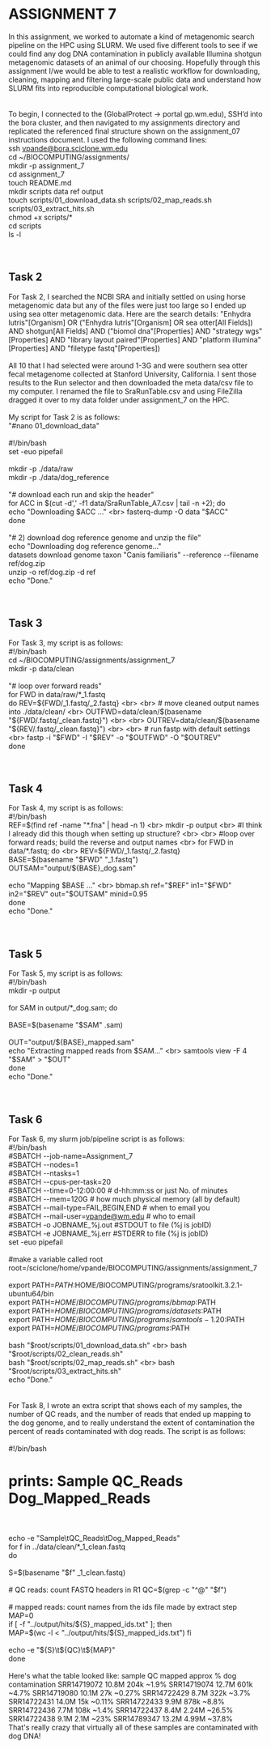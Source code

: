 # **ASSIGNMENT 7**

In this assignment, we worked to automate a kind of metagenomic search pipeline
on the HPC using SLURM. We used five different tools to see if we could find
any dog DNA contamination in publicly available Illumina shotgun metagenomic
datasets of an animal of our choosing. Hopefully through this assignment
I/we would be able to test a realistic workflow for downloading, cleaning, mapping
and filtering large-scale public data and understand how SLURM fits into
reproducible computational biological work.
<br>
<br>
<br>
To begin, I connected to the (GlobalProtect → portal gp.wm.edu), SSH’d into
the bora cluster, and then navigated to my assignments directory and replicated
the referenced final structure shown on the assignment_07 instructions document.
I used the following command lines:<br>
ssh vpande@bora.sciclone.wm.edu
<br>
cd ~/BIOCOMPUTING/assignments/
<br>
mkdir -p assignment_7
<br>
cd assignment_7
<br>
touch README.md
<br>
mkdir scripts data ref output
<br>
touch scripts/01_download_data.sh scripts/02_map_reads.sh scripts/03_extract_hits.sh 
<br>
chmod +x scripts/*
<br>
cd scripts
<br>
ls -l
<br>
<br>
<br>
## Task 2
For Task 2, I searched the NCBI SRA and initially settled on using horse
metagenomic data but any of the files were just too large so I ended up using
sea otter metagenomic data. Here are the search details:
"Enhydra lutris"[Organism] OR ("Enhydra lutris"[Organism] OR sea otter[All Fields]) AND shotgun[All Fields] AND ("biomol dna"[Properties] AND "strategy wgs"[Properties] AND "library layout paired"[Properties] AND "platform illumina"[Properties] AND "filetype fastq"[Properties])
<br>
<br>
All 10 that I had selected were around 1-3G and were southern sea otter fecal
metagenome collected at Stanford University, California. I sent those results
to the Run selector and then downloaded the meta data/csv file to my computer.
I renamed the file to SraRunTable.csv and using FileZilla dragged it over to my
data folder under assignment_7 on the HPC.
<br>
<br>
My script for Task 2 is as follows:
<br>
"#nano 01_download_data"
<br>
<br>
#!/bin/bash
<br>
set -euo pipefail
<br>
<br>
mkdir -p ./data/raw
<br>
mkdir -p ./data/dog_reference
<br>
<br>
"# download each run and skip the header"
<br>
for ACC in $(cut -d',' -f1 data/SraRunTable_A7.csv | tail -n +2); do
 <br>
  echo "Downloading $ACC ..."
  <br>
  fasterq-dump -O data "$ACC"
<br>
done
<br>
<br>
"# 2) download dog reference genome and unzip the file"
<br>
echo "Downloading dog reference genome..."
<br>
datasets download genome taxon "Canis familiaris" --reference --filename ref/dog.zip
<br>
unzip -o ref/dog.zip -d ref
<br>
echo "Done."
<br>
<br>
<br>
## Task 3
For Task 3, my script is as follows:
<br>
#!/bin/bash
<br>
cd ~/BIOCOMPUTING/assignments/assignment_7
<br>
mkdir -p data/clean
<br>
<br>
"# loop over forward reads"
<br>
for FWD in data/raw/*_1.fastq
<br>
do
    REV=${FWD/_1.fastq/_2.fastq}
    <br>
    <br>
    # move cleaned output names into ./data/clean/
    <br>
    OUTFWD=data/clean/$(basename "${FWD/.fastq/_clean.fastq}")
    <br>
    <br>
    OUTREV=data/clean/$(basename "${REV/.fastq/_clean.fastq}")
    <br>
    <br>
    # run fastp with default settings
    <br>
    fastp -i "$FWD" -I "$REV" -o "$OUTFWD" -O "$OUTREV"
    <br>
done
<br>
<br>
<br>
## Task 4
For Task 4, my script is as follows:
<br>
#!/bin/bash
<br>
REF=$(find ref -name "*.fna" | head -n 1)
<br>
mkdir -p output
<br>
#I think I already did this though when setting up structure?
<br>
<br>
#loop over forward reads; build the reverse and output names
<br>
for FWD in data/*.fastq; do
<br>
	REV=${FWD/_1.fastq/_2.fastq}
        <br>
	BASE=$(basename "$FWD" "_1.fastq")
        <br>
	OUTSAM="output/${BASE}_dog.sam"
        <br>
        <br>
        echo "Mapping $BASE ..."
        <br>
	bbmap.sh ref="$REF" in1="$FWD" in2="$REV" out="$OUTSAM" minid=0.95
<br>
done
<br>
echo "Done."
<br>
<br>
<br>
## Task 5
For Task 5, my script is as follows:
<br>
#!/bin/bash
<br>
mkdir -p output
<br>
<br>
for SAM in output/*_dog.sam; do
        <br>	
	BASE=$(basename "$SAM" .sam)
        <br>      
	OUT="output/${BASE}_mapped.sam"
        <br>
	echo "Extracting mapped reads from $SAM..."
        <br>
	samtools view -F 4 "$SAM" > "$OUT"
<br>
done
<br>
echo "Done."
<br>
<br>
<br>
## Task 6
For Task 6, my slurm job/pipeline script is as follows:
<br>
#!/bin/bash
<br>
#SBATCH --job-name=Assignment_7
<br>
#SBATCH --nodes=1
<br>
#SBATCH --ntasks=1
<br>
#SBATCH --cpus-per-task=20
<br>
#SBATCH --time=0-12:00:00 # d-hh:mm:ss or just No. of minutes
<br>
#SBATCH --mem=120G # how much physical memory (all by default)
<br>
#SBATCH --mail-type=FAIL,BEGIN,END # when to email you
<br>
#SBATCH --mail-user=vpande@wm.edu # who to email
<br>
#SBATCH -o JOBNAME_%j.out #STDOUT to file (%j is jobID)
<br>
#SBATCH -e JOBNAME_%j.err #STDERR to file (%j is jobID)
<br>
set -euo pipefail
<br>
<br>
#make a variable called root
<br>
root=/sciclone/home/vpande/BIOCOMPUTING/assignments/assignment_7
<br>
<br>
export PATH=$PATH:$HOME/BIOCOMPUTING/programs/sratoolkit.3.2.1-ubuntu64/bin
<br>
export PATH=$HOME/BIOCOMPUTING/programs/bbmap:$PATH
<br>
export PATH=$HOME/BIOCOMPUTING/programs/datasets:$PATH
<br>
export PATH=$HOME/BIOCOMPUTING/programs/samtools-1.20:$PATH
<br>
export PATH=$HOME/BIOCOMPUTING/programs:$PATH
<br>
<br>
bash "$root/scripts/01_download_data.sh"
<br>
bash "$root/scripts/02_clean_reads.sh"
<br>
bash "$root/scripts/02_map_reads.sh"
<br>
bash "$root/scripts/03_extract_hits.sh"
<br>
echo "Done."
<br>
<br>
<br>
For Task 8, I wrote an extra script that shows each of my samples, the number
of QC reads, and the number of reads that ended up mapping to the dog genome, and
to really understand the extent of contamination the percent of reads contaminated
with dog reads. The script is as follows:
<br>
<br>
#!/bin/bash
<br>
# prints: Sample  QC_Reads  Dog_Mapped_Reads
<br>
<br>
echo -e "Sample\tQC_Reads\tDog_Mapped_Reads"
<br>
for f in ../data/clean/*_1_clean.fastq
<br>
do
  <br>
  <br>
  S=$(basename "$f" _1_clean.fastq)
  <br>
  <br>
  # QC reads: count FASTQ headers in R1
  QC=$(grep -c "^@" "$f")
  <br>
  <br>
  # mapped reads: count names from the ids file made by extract step
   <br>
   MAP=0
   <br>
 if [ -f "../output/hits/${S}_mapped_ids.txt" ]; then
   <br> 
    MAP=$(wc -l < "../output/hits/${S}_mapped_ids.txt")
  fi
  <br>
  <br>
  echo -e "${S}\t${QC}\t${MAP}"
  <br>
done
<br>
<br>
Here's what the table looked like:
sample	          QC   mapped  approx % dog contamination
SRR14719072	10.8M	204k	~1.9%
SRR14719074	12.7M	601k	~4.7%
SRR14719080	10.1M	27k	~0.27%
SRR14722429	8.7M	322k	~3.7%
SRR14722431	14.0M	15k	~0.11%
SRR14722433	9.9M	878k	~8.8%
SRR14722436	7.7M	108k	~1.4%
SRR14722437	8.4M	2.24M	~26.5% 
SRR14722438	9.1M	2.1M	~23% 
SRR14789347	13.2M	4.99M	~37.8% 
<br>
That's really crazy that virtually all of these samples are contaminated
with dog DNA!
